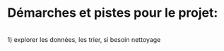 # Démarches et pistes pour le projet:
<br/>
1) explorer les données, les trier, si besoin nettoyage
